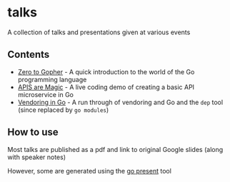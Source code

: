 # talks

A collection of talks and presentations given at various events

## Contents

- [Zero to Gopher](zero-to-gopher) - A quick introduction to the world of the Go programming language
- [APIS are Magic](apis-are-magic) - A live coding demo of creating a basic API microservice in Go
- [Vendoring in Go](vendoring-in-go) - A run through of vendoring and Go and the `dep` tool (since replaced by `go modules`)

## How to use

Most talks are published as a pdf and link to original Google slides (along with speaker notes)

However, some are generated using the [go present](https://godoc.org/golang.org/x/tools/present) tool
